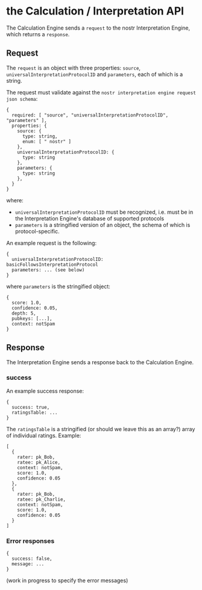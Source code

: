 the Calculation / Interpretation API
=====

The Calculation Engine sends a `request` to the nostr Interpretation Engine, which returns a `response`.

## Request

The `request` is an object with three properties: `source`, `universalInterpretationProtocolID` and `parameters`, each of which is a string.

The request must validate against the `nostr interpretation engine request json schema`:

```
{
  required: [ "source", "universalInterpretationProtocolID", "parameters" ],
  properties: {
    source: {
      type: string,
      enum: [ " nostr" ]
    },
    universalInterpretationProtocolID: {
      type: string
    },
    parameters: {
      type: string
    },
  }
}
```
where: 
- `universalInterpretationProtocolID` must be recognized, i.e. must be in the Interpretation Engine's database of supported protocols
- `parameters` is a stringified version of an object, the schema of which is protocol-specific.

An example request is the following:

```
{
  universalInterpretationProtocolID: basicFollowsInterpretationProtocol
  parameters: ... (see below)
}
```

where `parameters` is the stringified object:

```
{
  score: 1.0,
  confidence: 0.05,
  depth: 5,
  pubkeys: [...],
  context: notSpam
}
```

## Response

The Interpretation Engine sends a response back to the Calculation Engine.

### success

An example success response:

```
{
  success: true,
  ratingsTable: ...
}
```

The `ratingsTable` is a stringified (or should we leave this as an array?) array of individual ratings. Example:

```
[
  {
    rater: pk_Bob,
    ratee: pk_Alice,
    context: notSpam,
    score: 1.0,
    confidence: 0.05
  },
  {
    rater: pk_Bob,
    ratee: pk_Charlie,
    context: notSpam,
    score: 1.0,
    confidence: 0.05
  }
]
```

### Error responses

```
{
  success: false,
  message: ...
}
```

(work in progress to specify the error messages)
